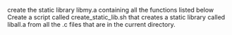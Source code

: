 create the static library libmy.a containing all the functions listed below
Create a script called create_static_lib.sh that creates a static library called liball.a from all the .c files that are in the current directory.
